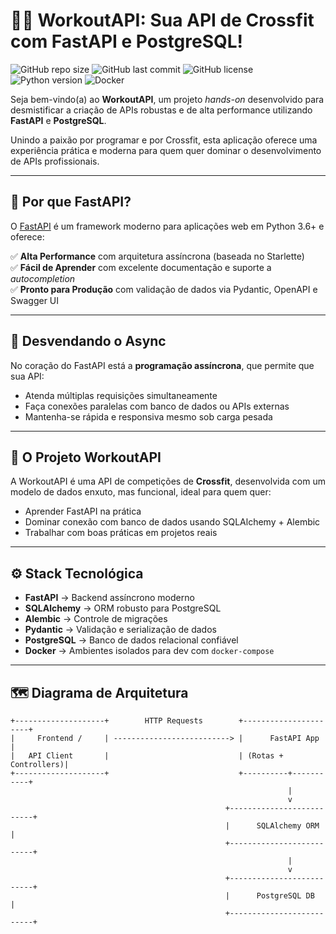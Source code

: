 # 🏋️‍♂️ WorkoutAPI: Sua API de Crossfit com FastAPI e PostgreSQL!

![GitHub repo size](https://img.shields.io/github/repo-size/seu-usuario/workoutapi?color=blue)
![GitHub last commit](https://img.shields.io/github/last-commit/seu-usuario/workoutapi)
![GitHub license](https://img.shields.io/github/license/seu-usuario/workoutapi)
![Python version](https://img.shields.io/badge/python-3.11+-blue.svg)
![Docker](https://img.shields.io/badge/docker-ready-blue)

Seja bem-vindo(a) ao **WorkoutAPI**, um projeto _hands-on_ desenvolvido para desmistificar a criação de APIs robustas e de alta performance utilizando **FastAPI** e **PostgreSQL**.

Unindo a paixão por programar e por Crossfit, esta aplicação oferece uma experiência prática e moderna para quem quer dominar o desenvolvimento de APIs profissionais.

---

## 🚀 Por que FastAPI?

O [FastAPI](https://fastapi.tiangolo.com/) é um framework moderno para aplicações web em Python 3.6+ e oferece:

✅ **Alta Performance** com arquitetura assíncrona (baseada no Starlette)  
✅ **Fácil de Aprender** com excelente documentação e suporte a _autocompletion_  
✅ **Pronto para Produção** com validação de dados via Pydantic, OpenAPI e Swagger UI

---

## 🔄 Desvendando o Async

No coração do FastAPI está a **programação assíncrona**, que permite que sua API:

- Atenda múltiplas requisições simultaneamente
- Faça conexões paralelas com banco de dados ou APIs externas
- Mantenha-se rápida e responsiva mesmo sob carga pesada

---

## 🧱 O Projeto WorkoutAPI

A WorkoutAPI é uma API de competições de **Crossfit**, desenvolvida com um modelo de dados enxuto, mas funcional, ideal para quem quer:

- Aprender FastAPI na prática
- Dominar conexão com banco de dados usando SQLAlchemy + Alembic
- Trabalhar com boas práticas em projetos reais

---

## ⚙️ Stack Tecnológica

- **FastAPI** → Backend assíncrono moderno
- **SQLAlchemy** → ORM robusto para PostgreSQL
- **Alembic** → Controle de migrações
- **Pydantic** → Validação e serialização de dados
- **PostgreSQL** → Banco de dados relacional confiável
- **Docker** → Ambientes isolados para dev com `docker-compose`

---

## 🗺️ Diagrama de Arquitetura

```plaintext
+--------------------+        HTTP Requests        +----------------------+
|     Frontend /     | --------------------------> |      FastAPI App     |
|   API Client       |                             | (Rotas + Controllers)|
+--------------------+                             +----------+-----------+
                                                              |
                                                              v
                                                +--------------------------+
                                                |      SQLAlchemy ORM      |
                                                +--------------------------+
                                                              |
                                                              v
                                                +--------------------------+
                                                |      PostgreSQL DB       |
                                                +--------------------------+

